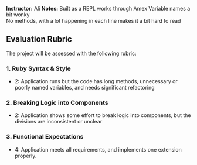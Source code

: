 **Instructor:**  Ali 
**Notes:**
Built as a REPL works through Amex
Variable names a bit wonky  
No methods, with a lot happening in each line makes it a bit hard to read 

## Evaluation Rubric

The project will be assessed with the following rubric:

### 1. Ruby Syntax & Style

* 2:  Application runs but the code has long methods, unnecessary or poorly named variables, and needs significant refactoring

### 2. Breaking Logic into Components

* 2: Application shows some effort to break logic into components, but the divisions are inconsistent or unclear

### 3. Functional Expectations

* 4: Application meets all requirements, and implements one extension properly.

